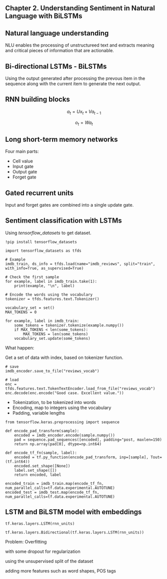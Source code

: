 ## Chapter 2. Understanding Sentiment in Natural Language with BiLSTMs

## **Natural language understanding**

NLU enables the processing of unstructureed text and extracts meaning and critical pieces of information that are actionable. 

## **Bi-directional LSTMs - BiLSTMs**
Using the output generated after processing the prevous item in the sequence along with the current item to generate the next output. 

## RNN building blocks

$$a_t=Ux_t+Va_{t-1}$$

$$o_t=Wa_t$$

## Long short-term memory networks

Four main parts:
- Cell value
- Input gate
- Output gate
- Forget gate

## Gated recurrent units

Input and forget gates are combined into a single update gate. 

## **Sentiment classification with LSTMs**

Using *tensorflow_datasets* to get dataset. 

```
!pip install tensorflow_datasets

import tensorflow_datasets as tfds

# Example
imdb_train, ds_info = tfds.load(name="imdb_reviews", split="train", with_info=True, as_supervised=True)

# Check the first sample
for example, label in imdb_train.take(1):
	print(example, "\n", label)
```

```
# Encode the words using the vocabulary
tokenizer = tfds.features.text.Tokenizer()

vocabulary_set = set()
MAX_TOKENS = 0

for example, label in imdb_train:
	some_tokens = tokenizer.tokenize(example.numpy())
	if MAX_TOKENS < len(some_tokens):
		MAX_TOKENS = len(some_tokens)
	vocabulary_set.update(some_tokens)
```

What happen: 

Get a set of data with index, based on tokenizer function. 

```
# save
imdb_encoder.save_to_file("reviews_vocab")

# load
enc = tfds.features.text.TokenTextEncoder.load_from_file("reviews_vocab")
enc.decode(enc.encode("Good case. Excellent value."))
```

- Tokenization, to be tokenized into words
- Encoding, map to integers using the vocabulary
- Padding, variable lengths

```
from tensorflow.keras.preprocessing import sequence

def encode_pad_transform(sample):
	encoded = imdb_encoder.encode(sample.numpy())
	pad = sequence.pad_sequences([encoded], padding="post, maxlen=150)
	return np.array(pad[0], dtype=np.int64)

def encode_tf_fn(sample, label):
	encoded = tf.py_function(encode_pad_transform, inp=[sample], Tout=(tf.int64))
	encoded.set_shape([None])
	label.set_shape([])
	return encoded, label

encoded_train = imdb_train.map(encode_tf_fn, num_parallel_calls=tf.data.experimental.AUTOTUNE)
encoded_test = imdb_test.map(encode_tf_fn, num_parallel_calls=tf.data.experimental.AUTOTUNE)
```

## LSTM and BiLSTM model with embeddings

```
tf.keras.layers.LSTM(rnn_units)

tf.keras.layers.Bidirectional(tf.keras.layers.LSTM(rnn_units))
```


Problem: Overfitting

with some dropout for regularization

using the unsupervised split of the dataset

adding more features such as word shapes, POS tags
